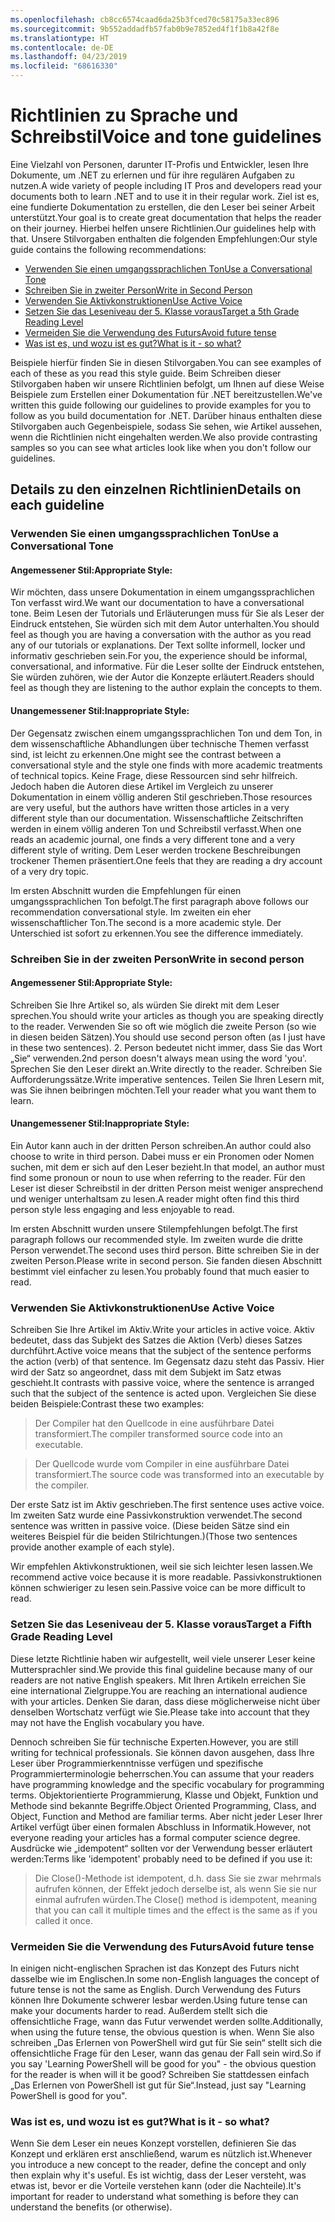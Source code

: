 ```yaml
---
ms.openlocfilehash: cb8cc6574caad6da25b3fced70c58175a33ec896
ms.sourcegitcommit: 9b552addadfb57fab0b9e7852ed4f1f1b8a42f8e
ms.translationtype: HT
ms.contentlocale: de-DE
ms.lasthandoff: 04/23/2019
ms.locfileid: "68616330"
---
```

# <a name="voice-and-tone-guidelines"></a><span data-ttu-id="211c0-101">Richtlinien zu Sprache und Schreibstil</span><span class="sxs-lookup"><span data-stu-id="211c0-101">Voice and tone guidelines</span></span>

<span data-ttu-id="211c0-102">Eine Vielzahl von Personen, darunter IT-Profis und Entwickler, lesen Ihre Dokumente, um .NET zu erlernen und für ihre regulären Aufgaben zu nutzen.</span><span class="sxs-lookup"><span data-stu-id="211c0-102">A wide variety of people including IT Pros and developers read your documents both to learn .NET and to use it in their regular work.</span></span>
<span data-ttu-id="211c0-103">Ziel ist es, eine fundierte Dokumentation zu erstellen, die den Leser bei seiner Arbeit unterstützt.</span><span class="sxs-lookup"><span data-stu-id="211c0-103">Your goal is to create great documentation that helps the reader on their journey.</span></span> <span data-ttu-id="211c0-104">Hierbei helfen unsere Richtlinien.</span><span class="sxs-lookup"><span data-stu-id="211c0-104">Our guidelines help with that.</span></span> <span data-ttu-id="211c0-105">Unsere Stilvorgaben enthalten die folgenden Empfehlungen:</span><span class="sxs-lookup"><span data-stu-id="211c0-105">Our style guide contains the following recommendations:</span></span>
- [<span data-ttu-id="211c0-106">Verwenden Sie einen umgangssprachlichen Ton</span><span class="sxs-lookup"><span data-stu-id="211c0-106">Use a Conversational Tone</span></span>](#use-a-conversational-tone)
- [<span data-ttu-id="211c0-107">Schreiben Sie in zweiter Person</span><span class="sxs-lookup"><span data-stu-id="211c0-107">Write in Second Person</span></span>](#write-in-2nd-person)
- [<span data-ttu-id="211c0-108">Verwenden Sie Aktivkonstruktionen</span><span class="sxs-lookup"><span data-stu-id="211c0-108">Use Active Voice</span></span>](#use-active-voice)
- [<span data-ttu-id="211c0-109">Setzen Sie das Leseniveau der 5. Klasse voraus</span><span class="sxs-lookup"><span data-stu-id="211c0-109">Target a 5th Grade Reading Level</span></span>](#target-a-fifth-grade-reading-level)
- [<span data-ttu-id="211c0-110">Vermeiden Sie die Verwendung des Futurs</span><span class="sxs-lookup"><span data-stu-id="211c0-110">Avoid future tense</span></span>](#avoid-future-tense)
- [<span data-ttu-id="211c0-111">Was ist es, und wozu ist es gut?</span><span class="sxs-lookup"><span data-stu-id="211c0-111">What is it - so what?</span></span>](#what-is-it-so-what)

<span data-ttu-id="211c0-112">Beispiele hierfür finden Sie in diesen Stilvorgaben.</span><span class="sxs-lookup"><span data-stu-id="211c0-112">You can see examples of each of these as you read this style guide.</span></span> <span data-ttu-id="211c0-113">Beim Schreiben dieser Stilvorgaben haben wir unsere Richtlinien befolgt, um Ihnen auf diese Weise Beispiele zum Erstellen einer Dokumentation für .NET bereitzustellen.</span><span class="sxs-lookup"><span data-stu-id="211c0-113">We've written this guide following our guidelines to provide examples for you to follow as you build documentation for .NET.</span></span> <span data-ttu-id="211c0-114">Darüber hinaus enthalten diese Stilvorgaben auch Gegenbeispiele, sodass Sie sehen, wie Artikel aussehen, wenn die Richtlinien nicht eingehalten werden.</span><span class="sxs-lookup"><span data-stu-id="211c0-114">We also provide contrasting samples so you can see what articles look like when you don't follow our guidelines.</span></span>

## <a name="details-on-each-guideline"></a><span data-ttu-id="211c0-115">Details zu den einzelnen Richtlinien</span><span class="sxs-lookup"><span data-stu-id="211c0-115">Details on each guideline</span></span>

### <a name="use-a-conversational-tone"></a><span data-ttu-id="211c0-116">Verwenden Sie einen umgangssprachlichen Ton</span><span class="sxs-lookup"><span data-stu-id="211c0-116">Use a Conversational Tone</span></span>
#### <a name="appropriate-style"></a><span data-ttu-id="211c0-117">Angemessener Stil:</span><span class="sxs-lookup"><span data-stu-id="211c0-117">Appropriate Style:</span></span>
<span data-ttu-id="211c0-118">Wir möchten, dass unsere Dokumentation in einem umgangssprachlichen Ton verfasst wird.</span><span class="sxs-lookup"><span data-stu-id="211c0-118">We want our documentation to have a conversational tone.</span></span> <span data-ttu-id="211c0-119">Beim Lesen der Tutorials und Erläuterungen muss für Sie als Leser der Eindruck entstehen, Sie würden sich mit dem Autor unterhalten.</span><span class="sxs-lookup"><span data-stu-id="211c0-119">You should feel as though you are having a conversation with the author as you read any of our tutorials or explanations.</span></span>
<span data-ttu-id="211c0-120">Der Text sollte informell, locker und informativ geschrieben sein.</span><span class="sxs-lookup"><span data-stu-id="211c0-120">For you, the experience should be informal, conversational, and informative.</span></span> <span data-ttu-id="211c0-121">Für die Leser sollte der Eindruck entstehen, Sie würden zuhören, wie der Autor die Konzepte erläutert.</span><span class="sxs-lookup"><span data-stu-id="211c0-121">Readers should feel as though they are listening to the author explain the concepts to them.</span></span>

#### <a name="inappropriate-style"></a><span data-ttu-id="211c0-122">Unangemessener Stil:</span><span class="sxs-lookup"><span data-stu-id="211c0-122">Inappropriate Style:</span></span>
<span data-ttu-id="211c0-123">Der Gegensatz zwischen einem umgangssprachlichen Ton und dem Ton, in dem wissenschaftliche Abhandlungen über technische Themen verfasst sind, ist leicht zu erkennen.</span><span class="sxs-lookup"><span data-stu-id="211c0-123">One might see the contrast between a conversational style and the style one finds with more academic treatments of technical topics.</span></span> <span data-ttu-id="211c0-124">Keine Frage, diese Ressourcen sind sehr hilfreich. Jedoch haben die Autoren diese Artikel im Vergleich zu unserer Dokumentation in einem völlig anderen Stil geschrieben.</span><span class="sxs-lookup"><span data-stu-id="211c0-124">Those resources are very useful, but the authors have written those articles in a very different style than our documentation.</span></span> <span data-ttu-id="211c0-125">Wissenschaftliche Zeitschriften werden in einem völlig anderen Ton und Schreibstil verfasst.</span><span class="sxs-lookup"><span data-stu-id="211c0-125">When one reads an academic journal, one finds a very different tone and a very different style of writing.</span></span>
<span data-ttu-id="211c0-126">Dem Leser werden trockene Beschreibungen trockener Themen präsentiert.</span><span class="sxs-lookup"><span data-stu-id="211c0-126">One feels that they are reading a dry account of a very dry topic.</span></span>  

<span data-ttu-id="211c0-127">Im ersten Abschnitt wurden die Empfehlungen für einen umgangssprachlichen Ton befolgt.</span><span class="sxs-lookup"><span data-stu-id="211c0-127">The first paragraph above follows our recommendation conversational style.</span></span> <span data-ttu-id="211c0-128">Im zweiten ein eher wissenschaftlicher Ton.</span><span class="sxs-lookup"><span data-stu-id="211c0-128">The second is a more academic style.</span></span> <span data-ttu-id="211c0-129">Der Unterschied ist sofort zu erkennen.</span><span class="sxs-lookup"><span data-stu-id="211c0-129">You see the difference immediately.</span></span> 

### <a name="write-in-second-person"></a><span data-ttu-id="211c0-130">Schreiben Sie in der zweiten Person</span><span class="sxs-lookup"><span data-stu-id="211c0-130">Write in second person</span></span>
#### <a name="appropriate-style"></a><span data-ttu-id="211c0-131">Angemessener Stil:</span><span class="sxs-lookup"><span data-stu-id="211c0-131">Appropriate Style:</span></span>
<span data-ttu-id="211c0-132">Schreiben Sie Ihre Artikel so, als würden Sie direkt mit dem Leser sprechen.</span><span class="sxs-lookup"><span data-stu-id="211c0-132">You should write your articles as though you are speaking directly to the reader.</span></span> <span data-ttu-id="211c0-133">Verwenden Sie so oft wie möglich die zweite Person (so wie in diesen beiden Sätzen).</span><span class="sxs-lookup"><span data-stu-id="211c0-133">You should use second person often (as I just have in these two sentences).</span></span> <span data-ttu-id="211c0-134">2\. Person bedeutet nicht immer, dass Sie das Wort „Sie“ verwenden.</span><span class="sxs-lookup"><span data-stu-id="211c0-134">2nd person doesn't always mean using the word 'you'.</span></span> <span data-ttu-id="211c0-135">Sprechen Sie den Leser direkt an.</span><span class="sxs-lookup"><span data-stu-id="211c0-135">Write directly to the reader.</span></span> <span data-ttu-id="211c0-136">Schreiben Sie Aufforderungssätze.</span><span class="sxs-lookup"><span data-stu-id="211c0-136">Write imperative sentences.</span></span>
<span data-ttu-id="211c0-137">Teilen Sie Ihren Lesern mit, was Sie ihnen beibringen möchten.</span><span class="sxs-lookup"><span data-stu-id="211c0-137">Tell your reader what you want them to learn.</span></span>

#### <a name="inappropriate-style"></a><span data-ttu-id="211c0-138">Unangemessener Stil:</span><span class="sxs-lookup"><span data-stu-id="211c0-138">Inappropriate Style:</span></span> 
<span data-ttu-id="211c0-139">Ein Autor kann auch in der dritten Person schreiben.</span><span class="sxs-lookup"><span data-stu-id="211c0-139">An author could also choose to write in third person.</span></span> <span data-ttu-id="211c0-140">Dabei muss er ein Pronomen oder Nomen suchen, mit dem er sich auf den Leser bezieht.</span><span class="sxs-lookup"><span data-stu-id="211c0-140">In that model, an author must find some pronoun or noun to use when referring to the reader.</span></span> <span data-ttu-id="211c0-141">Für den Leser ist dieser Schreibstil in der dritten Person meist weniger ansprechend und weniger unterhaltsam zu lesen.</span><span class="sxs-lookup"><span data-stu-id="211c0-141">A reader might often find this third person style less engaging and less enjoyable to read.</span></span>

<span data-ttu-id="211c0-142">Im ersten Abschnitt wurden unsere Stilempfehlungen befolgt.</span><span class="sxs-lookup"><span data-stu-id="211c0-142">The first paragraph follows our recommended style.</span></span> <span data-ttu-id="211c0-143">Im zweiten wurde die dritte Person verwendet.</span><span class="sxs-lookup"><span data-stu-id="211c0-143">The second uses third person.</span></span> <span data-ttu-id="211c0-144">Bitte schreiben Sie in der zweiten Person.</span><span class="sxs-lookup"><span data-stu-id="211c0-144">Please write in second person.</span></span> <span data-ttu-id="211c0-145">Sie fanden diesen Abschnitt bestimmt viel einfacher zu lesen.</span><span class="sxs-lookup"><span data-stu-id="211c0-145">You probably found that much easier to read.</span></span>

### <a name="use-active-voice"></a><span data-ttu-id="211c0-146">Verwenden Sie Aktivkonstruktionen</span><span class="sxs-lookup"><span data-stu-id="211c0-146">Use Active Voice</span></span>

<span data-ttu-id="211c0-147">Schreiben Sie Ihre Artikel im Aktiv.</span><span class="sxs-lookup"><span data-stu-id="211c0-147">Write your articles in active voice.</span></span> <span data-ttu-id="211c0-148">Aktiv bedeutet, dass das Subjekt des Satzes die Aktion (Verb) dieses Satzes durchführt.</span><span class="sxs-lookup"><span data-stu-id="211c0-148">Active voice means that the subject of the sentence performs the action (verb) of that sentence.</span></span> <span data-ttu-id="211c0-149">Im Gegensatz dazu steht das Passiv. Hier wird der Satz so angeordnet, dass mit dem Subjekt im Satz etwas geschieht.</span><span class="sxs-lookup"><span data-stu-id="211c0-149">It contrasts with passive voice, where the sentence is arranged such that the subject of the sentence is acted upon.</span></span> <span data-ttu-id="211c0-150">Vergleichen Sie diese beiden Beispiele:</span><span class="sxs-lookup"><span data-stu-id="211c0-150">Contrast these two examples:</span></span>

><span data-ttu-id="211c0-151">Der Compiler hat den Quellcode in eine ausführbare Datei transformiert.</span><span class="sxs-lookup"><span data-stu-id="211c0-151">The compiler transformed source code into an executable.</span></span>

><span data-ttu-id="211c0-152">Der Quellcode wurde vom Compiler in eine ausführbare Datei transformiert.</span><span class="sxs-lookup"><span data-stu-id="211c0-152">The source code was transformed into an executable by the compiler.</span></span>

<span data-ttu-id="211c0-153">Der erste Satz ist im Aktiv geschrieben.</span><span class="sxs-lookup"><span data-stu-id="211c0-153">The first sentence uses active voice.</span></span> <span data-ttu-id="211c0-154">Im zweiten Satz wurde eine Passivkonstruktion verwendet.</span><span class="sxs-lookup"><span data-stu-id="211c0-154">The second sentence was written in passive voice.</span></span>
<span data-ttu-id="211c0-155">(Diese beiden Sätze sind ein weiteres Beispiel für die beiden Stilrichtungen.)</span><span class="sxs-lookup"><span data-stu-id="211c0-155">(Those two sentences provide another example of each style).</span></span>

<span data-ttu-id="211c0-156">Wir empfehlen Aktivkonstruktionen, weil sie sich leichter lesen lassen.</span><span class="sxs-lookup"><span data-stu-id="211c0-156">We recommend active voice because it is more readable.</span></span> <span data-ttu-id="211c0-157">Passivkonstruktionen können schwieriger zu lesen sein.</span><span class="sxs-lookup"><span data-stu-id="211c0-157">Passive voice can be more difficult to read.</span></span>

### <a name="target-a-fifth-grade-reading-level"></a><span data-ttu-id="211c0-158">Setzen Sie das Leseniveau der 5. Klasse voraus</span><span class="sxs-lookup"><span data-stu-id="211c0-158">Target a Fifth Grade Reading Level</span></span>

<span data-ttu-id="211c0-159">Diese letzte Richtlinie haben wir aufgestellt, weil viele unserer Leser keine Muttersprachler sind.</span><span class="sxs-lookup"><span data-stu-id="211c0-159">We provide this final guideline because many of our readers are not native English speakers.</span></span>
<span data-ttu-id="211c0-160">Mit Ihren Artikeln erreichen Sie eine international Zielgruppe.</span><span class="sxs-lookup"><span data-stu-id="211c0-160">You are reaching an international audience with your articles.</span></span> <span data-ttu-id="211c0-161">Denken Sie daran, dass diese möglicherweise nicht über denselben Wortschatz verfügt wie Sie.</span><span class="sxs-lookup"><span data-stu-id="211c0-161">Please take into account that they may not have the English vocabulary you have.</span></span>

<span data-ttu-id="211c0-162">Dennoch schreiben Sie für technische Experten.</span><span class="sxs-lookup"><span data-stu-id="211c0-162">However, you are still writing for technical professionals.</span></span> <span data-ttu-id="211c0-163">Sie können davon ausgehen, dass Ihre Leser über Programmierkenntnisse verfügen und spezifische Programmierterminologie beherrschen.</span><span class="sxs-lookup"><span data-stu-id="211c0-163">You can assume that your readers have programming knowledge and the specific vocabulary for programming terms.</span></span> <span data-ttu-id="211c0-164">Objektorientierte Programmierung, Klasse und Objekt, Funktion und Methode sind bekannte Begriffe.</span><span class="sxs-lookup"><span data-stu-id="211c0-164">Object Oriented Programming, Class, and Object, Function and Method are familiar terms.</span></span> <span data-ttu-id="211c0-165">Aber nicht jeder Leser Ihrer Artikel verfügt über einen formalen Abschluss in Informatik.</span><span class="sxs-lookup"><span data-stu-id="211c0-165">However, not everyone reading your articles has a formal computer science degree.</span></span> <span data-ttu-id="211c0-166">Ausdrücke wie „idempotent“ sollten vor der Verwendung besser erläutert werden:</span><span class="sxs-lookup"><span data-stu-id="211c0-166">Terms like 'idempotent' probably need to be defined if you use it:</span></span>

><span data-ttu-id="211c0-167">Die Close()-Methode ist idempotent, d.h. dass Sie sie zwar mehrmals aufrufen können, der Effekt jedoch derselbe ist, als wenn Sie sie nur einmal aufrufen würden.</span><span class="sxs-lookup"><span data-stu-id="211c0-167">The Close() method is idempotent, meaning that you can call it multiple times and the effect is the same as if you called it once.</span></span>

### <a name="avoid-future-tense"></a><span data-ttu-id="211c0-168">Vermeiden Sie die Verwendung des Futurs</span><span class="sxs-lookup"><span data-stu-id="211c0-168">Avoid future tense</span></span>
<span data-ttu-id="211c0-169">In einigen nicht-englischen Sprachen ist das Konzept des Futurs nicht dasselbe wie im Englischen.</span><span class="sxs-lookup"><span data-stu-id="211c0-169">In some non-English languages the concept of future tense is not the same as English.</span></span> <span data-ttu-id="211c0-170">Durch Verwendung des Futurs können Ihre Dokumente schwerer lesbar werden.</span><span class="sxs-lookup"><span data-stu-id="211c0-170">Using future tense can make your documents harder to read.</span></span> <span data-ttu-id="211c0-171">Außerdem stellt sich die offensichtliche Frage, wann das Futur verwendet werden sollte.</span><span class="sxs-lookup"><span data-stu-id="211c0-171">Additionally, when using the future tense, the obvious question is when.</span></span> <span data-ttu-id="211c0-172">Wenn Sie also schreiben „Das Erlernen von PowerShell wird gut für Sie sein“ stellt sich die offensichtliche Frage für den Leser, wann das genau der Fall sein wird.</span><span class="sxs-lookup"><span data-stu-id="211c0-172">So if you say 'Learning PowerShell will be good for you" - the obvious question for the reader is when will it be good?</span></span> <span data-ttu-id="211c0-173">Schreiben Sie stattdessen einfach „Das Erlernen von PowerShell ist gut für Sie“.</span><span class="sxs-lookup"><span data-stu-id="211c0-173">Instead, just say "Learning PowerShell is good for you".</span></span>

### <a name="what-is-it---so-what"></a><span data-ttu-id="211c0-174">Was ist es, und wozu ist es gut?</span><span class="sxs-lookup"><span data-stu-id="211c0-174">What is it - so what?</span></span>
<span data-ttu-id="211c0-175">Wenn Sie dem Leser ein neues Konzept vorstellen, definieren Sie das Konzept und erklären erst anschließend, warum es nützlich ist.</span><span class="sxs-lookup"><span data-stu-id="211c0-175">Whenever you introduce a new concept to the reader, define the concept and only then explain why it's useful.</span></span> <span data-ttu-id="211c0-176">Es ist wichtig, dass der Leser versteht, was etwas ist, bevor er die Vorteile verstehen kann (oder die Nachteile).</span><span class="sxs-lookup"><span data-stu-id="211c0-176">It's important for reader to understand what something is before they can understand the benefits (or otherwise).</span></span> 
